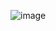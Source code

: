 ![image](https://user-images.githubusercontent.com/58919619/230759640-354bdef3-0369-4e44-aacc-73aa7154fac9.png)
